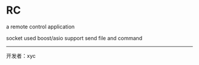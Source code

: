 # RC
a remote control application

socket used boost/asio
support send file and command

-------

开发者：xyc
